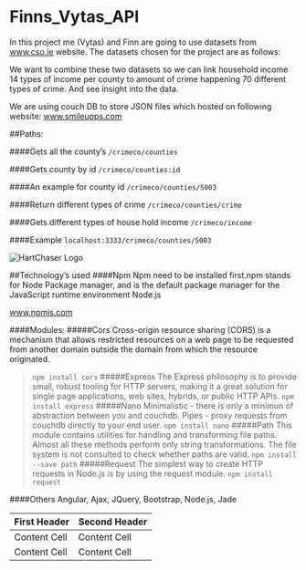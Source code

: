 # Finns_Vytas_API

In this project me (Vytas) and Finn are going to use datasets from www.cso.ie website.
The datasets chosen for the project are as follows:

We want to combine these two datasets so we can link household income 14 types of income per county to amount of crime happening 70 different types of crime. And see insight into the data.

We are using couch DB to store JSON files which hosted on following website: www.smileupps.com


##Paths:

####Gets all the county’s
`/crimeco/counties`

####Gets county by id
`/crimeco/counties:id`

####An example for county id
`/crimeco/counties/5003`

####Return different types of crime 
`/crimeco/counties/crime`

####Gets different types of house hold income
`/crimeco/income`

####Example
`localhost:3333/crimeco/counties/5003`

![HartChaser Logo](https://github.com/VytasHub/UnityGameBrowser/blob/master/FinishedBrowser/Assets/returnLogo.png "HartChaser")


##Technology’s used
####Npm
Npm need to be installed first.npm stands for Node Package manager, and is the default package manager for the JavaScript runtime environment Node.js

www.npmjs.com

####Modules: 
#####Cors
Cross-origin resource sharing (CORS) is a mechanism that allows restricted resources on a web page to be requested from another domain outside the domain from which the resource originated.
>`npm install cors`
#####Express
The Express philosophy is to provide small, robust tooling for HTTP servers, making it a great solution for single page applications, web sites, hybrids, or public HTTP APIs.
>`npm install express`
#####Nano
Minimalistic - there is only a minimun of abstraction between you and couchdb.
Pipes - proxy requests from couchdb directly to your end user.
>`npm install nano`
#####Path
This module contains utilities for handling and transforming file paths. Almost all these methods perform only string transformations. The file system is not consulted to check whether paths are valid.
>`npm install --save path`
#####Request
The simplest way to create HTTP requests in Node.js is by using the request module.
>`npm install request`

####Others
Angular, Ajax, JQuery, Bootstrap, Node.js, Jade

First Header  | Second Header
------------- | -------------
Content Cell  | Content Cell
Content Cell  | Content Cell







